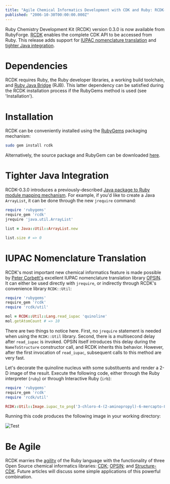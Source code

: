 ```yaml
---
title: "Agile Chemical Informatics Development with CDK and Ruby: RCDK-0.3.0"
published: "2006-10-30T00:00:00.000Z"
---
```


Ruby Chemistry Development Kit (RCDK) version 0.3.0 is now available from RubyForge. <a href="http://depth-first.com/articles/2006/09/25/cdk-the-ruby-way-rcdk-0-2-0">RCDK</a> enables the complete CDK API to be accessed from Ruby. This release adds support for <a href="http://depth-first.com/articles/2006/10/17/from-iupac-nomenclature-to-2-d-structures-with-opsin">IUPAC nomenclature translation</a>  and <a href="http://depth-first.com/articles/2006/10/24/metaprogramming-with-ruby-mapping-java-packages-onto-ruby-modules">tighter Java integration</a>.

# Dependencies

RCDK requires Ruby, the Ruby developer libraries, a working build toolchain, and <a href="http://rjb.rubyforge.org">Ruby Java Bridge</a> (RJB). This latter dependency can be satisfied during the RCDK installation process if the RubyGems method is used (see 'Installation').

# Installation

RCDK can be conveniently installed using the <a href="http://rubygems.org/">RubyGems</a> packaging mechanism:

```bash
sudo gem install rcdk
```

Alternatively, the source package and RubyGem can be downloaded <a href="http://rubyforge.org/frs/?group_id=2199">here</a>.

# Tighter Java Integration

RCDK-0.3.0 introduces a previously-described <a href="http://depth-first.com/articles/2006/10/24/metaprogramming-with-ruby-mapping-java-packages-onto-ruby-modules">Java package to Ruby module mapping mechanism</a>. For example, if you'd like to create a Java <code>ArrayList</code>, it can be done through the new <code>jrequire</code> command:

```ruby
require 'rubygems'
require_gem 'rcdk'
jrequire 'java.util.ArrayList'

list = Java::Util::ArrayList.new

list.size # => 0
```

# IUPAC Nomenclature Translation

RCDK's most important new chemical informatics feature is made possible by <a href="http://wwmm.ch.cam.ac.uk/blogs/corbett/">Peter Corbett's</a> excellent IUPAC nomenclature translation library <a href="http://depth-first.com/articles/2006/10/17/from-iupac-nomenclature-to-2-d-structures-with-opsin">OPSIN</a>. It can either be used directly with <code>jrequire</code>, or indirectly through RCDK's convenience library <code>RCDK::Util</code>:

```ruby
require 'rubygems'
require_gem 'rcdk'
require 'rcdk/util'

mol = RCDK::Util::Lang.read_iupac 'quinoline'
mol.getAtomCount # => 10
```

There are two things to notice here. First, no <code>jrequire</code> statement is needed when using the <code>RCDK::Util</code> library. Second, there is a multisecond delay after <code>read_iupac</code> is invoked. OPSIN itself introduces this delay during the <code>NameToStructure</code> constructor call, and RCDK inherits this behavior. However, after the first invocation of <code>read_iupac</code>, subsequent calls to this method are very fast.

Let's decorate the quinoline nucleus with some substituents and render a 2-D image of the result. Execute the following code, either through the Ruby interpreter (<code>ruby</code>) or through Interactive Ruby (<code>irb</code>):

```ruby
require 'rubygems'
require_gem 'rcdk'
require 'rcdk/util'

RCDK::Util::Image.iupac_to_png('3-chloro-4-(2-aminopropyl)-6-mercapto-8-(2-hydroxyphenyl)-quinoline-2-carboxylic acid', 'test.png', 300, 300)
```

Running this code produces the following image in your working directory:

![Test](/images/posts/20061030/test.png)

# Be Agile

RCDK marries the <a href="http://www.martinfowler.com/articles/newMethodology.html">agility</a> of the Ruby language with the functionality of three Open Source chemical informatics libraries: <a href="http://cdk.sf.net">CDK</a>; <a href="http://depth-first.com/articles/2006/10/14/decoding-iupac-names-with-opsin">OPSIN</a>; and <a href="http://depth-first.com/articles/2006/08/28/drawing-2-d-structures-with-structure-cdk">Structure-CDK</a>. Future articles will discuss some simple applications of this powerful combination.